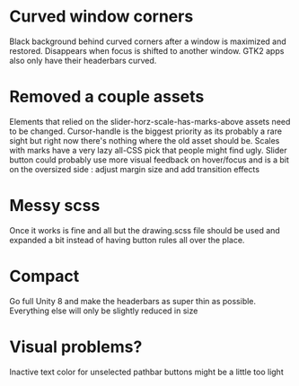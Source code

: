 # Curved window corners
Black background behind curved corners after a window is maximized and restored. Disappears when focus is shifted to another window. GTK2 apps also only have their headerbars curved.

# Removed a couple assets
Elements that relied on the slider-horz-scale-has-marks-above assets need to be changed. Cursor-handle is the biggest priority as its probably a rare sight but right now there's nothing where the old asset should be. Scales with marks have a very lazy all-CSS pick that people might find ugly. Slider button could probably use more visual
feedback on hover/focus and is a bit on the oversized side : adjust margin size and add transition effects

# Messy scss
Once it works is fine and all but the drawing.scss file should be used and expanded a bit instead of having button rules all over the place.

# Compact
Go full Unity 8 and make the headerbars as super thin as possible. Everything else will only be slightly reduced in size

# Visual problems?
Inactive text color for unselected pathbar buttons might be a little too light
